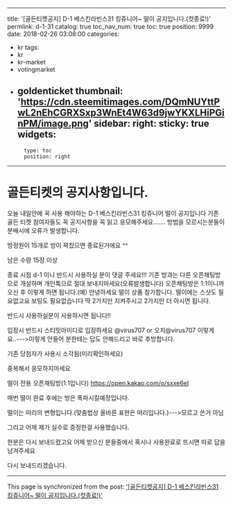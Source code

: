 
---
title: '[골든티켓공지] D-1 베스킨라빈스31 킹쥬니어~ 떨이 공지입니다.(컷종료!)'
permlink: d-1-31
catalog: true
toc_nav_num: true
toc: true
position: 9999
date: 2018-02-26 03:08:00
categories:
- kr
tags:
- kr
- kr-market
- votingmarket
- goldenticket
thumbnail: 'https://cdn.steemitimages.com/DQmNUYttPwL2nEhCGRXSxp3WnEt4W63d9jwYKXLHiPGinPM/image.png'
sidebar:
    right:
        sticky: true
widgets:
    -
        type: toc
        position: right
---


# 골든티켓의 공지사항입니다.
오늘 내일안에 꼭 사용 해야하는 D-1 베스킨라빈스31 킹쥬니어 떨이 공지입니다
기존 골든 티켓 참여자들도 꼭 공지사항을 꼭 읽고 응모해주세요.......
방법을 모르시는분들이 분배시에 오류가 발생합니다.

방정원이 15개로 방이 꽉찼으면 종료된거에요 ^^

남은 수량 15장 이상 

종료 시점 d-1 이니 반드시 사용하실 분이 댓글 주세요!!!
기존 방과는 다른 오픈채팅방으로 개설하며 개인톡으로 절대 보내지마세요(오류발생합니다)
오픈채팅방은 1:1이니까 오신 후 이렇게 하면 됩니다.(예) 안녕하세요 떨이 상품 참가합니다.
떨이에는 스샷도 필요없고요 보팅도 필요없습니다 딱 2가지만 지켜주시고 2가지만 더 아시면 됩니다.

반드시 사용하실분이 사용하시면 됩니다!!

입장시 반드시 스티밋아이디로 입장하세요 @virus707 or 오치@virus707 이렇게요..--->이렇게 안들어 분한테는 답도 안해드리고 바로 추방합니다.

기존 당첨자가 사용시 소각됨(미리확인하세요)

중복해서 응모하지마세요

떨이 전용 오픈채팅방(1:1입니다)
https://open.kakao.com/o/sxxe6eI

매번 떨이 완료 후에는 방은 폭파시킬예정입니다.

떨이는 떠리의 변형입니다.(맞춤법상 올바른 표현은 떠리입니다.)--->모르고 쓴거 아님


그리고 어제 제가 실수로 증정한걸 사용했습니다.

한분은 다시 보내드렸고요 어제 받으신 분들중에서 혹시나 사용완료로 뜨시면 따로  답을 남겨주세요

다시 보내드리겠습니다.

- - -

This page is synchronized from the post: ['[골든티켓공지] D-1 베스킨라빈스31 킹쥬니어~ 떨이 공지입니다.(컷종료!)'](https://steemit.com/@virus707/d-1-31)
